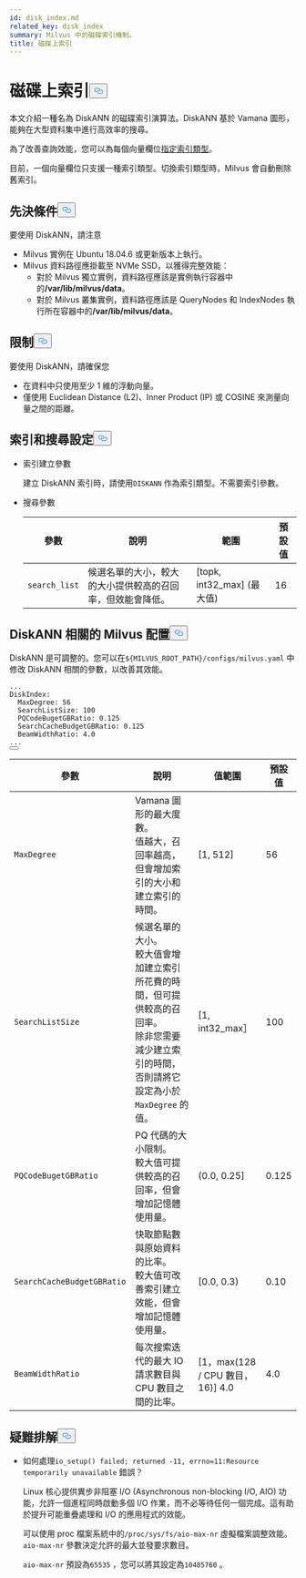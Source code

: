 ```yaml
---
id: disk_index.md
related_key: disk_index
summary: Milvus 中的磁碟索引機制。
title: 磁碟上索引
---
```

<h1 id="On-disk-Index" class="common-anchor-header">磁碟上索引<button data-href="#On-disk-Index" class="anchor-icon" translate="no">
      <svg translate="no"
        aria-hidden="true"
        focusable="false"
        height="20"
        version="1.1"
        viewBox="0 0 16 16"
        width="16"
      >
        <path
          fill="#0092E4"
          fill-rule="evenodd"
          d="M4 9h1v1H4c-1.5 0-3-1.69-3-3.5S2.55 3 4 3h4c1.45 0 3 1.69 3 3.5 0 1.41-.91 2.72-2 3.25V8.59c.58-.45 1-1.27 1-2.09C10 5.22 8.98 4 8 4H4c-.98 0-2 1.22-2 2.5S3 9 4 9zm9-3h-1v1h1c1 0 2 1.22 2 2.5S13.98 12 13 12H9c-.98 0-2-1.22-2-2.5 0-.83.42-1.64 1-2.09V6.25c-1.09.53-2 1.84-2 3.25C6 11.31 7.55 13 9 13h4c1.45 0 3-1.69 3-3.5S14.5 6 13 6z"
        ></path>
      </svg>
    </button></h1><p>本文介紹一種名為 DiskANN 的磁碟索引演算法。DiskANN 基於 Vamana 圖形，能夠在大型資料集中進行高效率的搜尋。</p>
<p>為了改善查詢效能，您可以為每個向量欄位<a href="/docs/zh-hant/index-vector-fields.md">指定索引類型</a>。</p>
<div class="alert note"> 
目前，一個向量欄位只支援一種索引類型。切換索引類型時，Milvus 會自動刪除舊索引。</div>
<h2 id="Prerequisites" class="common-anchor-header">先決條件<button data-href="#Prerequisites" class="anchor-icon" translate="no">
      <svg translate="no"
        aria-hidden="true"
        focusable="false"
        height="20"
        version="1.1"
        viewBox="0 0 16 16"
        width="16"
      >
        <path
          fill="#0092E4"
          fill-rule="evenodd"
          d="M4 9h1v1H4c-1.5 0-3-1.69-3-3.5S2.55 3 4 3h4c1.45 0 3 1.69 3 3.5 0 1.41-.91 2.72-2 3.25V8.59c.58-.45 1-1.27 1-2.09C10 5.22 8.98 4 8 4H4c-.98 0-2 1.22-2 2.5S3 9 4 9zm9-3h-1v1h1c1 0 2 1.22 2 2.5S13.98 12 13 12H9c-.98 0-2-1.22-2-2.5 0-.83.42-1.64 1-2.09V6.25c-1.09.53-2 1.84-2 3.25C6 11.31 7.55 13 9 13h4c1.45 0 3-1.69 3-3.5S14.5 6 13 6z"
        ></path>
      </svg>
    </button></h2><p>要使用 DiskANN，請注意</p>
<ul>
<li>Milvus 實例在 Ubuntu 18.04.6 或更新版本上執行。</li>
<li>Milvus 資料路徑應掛載至 NVMe SSD，以獲得完整效能：<ul>
<li>對於 Milvus 獨立實例，資料路徑應該是實例執行容器中的<strong>/var/lib/milvus/data</strong>。</li>
<li>對於 Milvus 叢集實例，資料路徑應該是 QueryNodes 和 IndexNodes 執行所在容器中的<strong>/var/lib/milvus/data</strong>。</li>
</ul></li>
</ul>
<h2 id="Limits" class="common-anchor-header">限制<button data-href="#Limits" class="anchor-icon" translate="no">
      <svg translate="no"
        aria-hidden="true"
        focusable="false"
        height="20"
        version="1.1"
        viewBox="0 0 16 16"
        width="16"
      >
        <path
          fill="#0092E4"
          fill-rule="evenodd"
          d="M4 9h1v1H4c-1.5 0-3-1.69-3-3.5S2.55 3 4 3h4c1.45 0 3 1.69 3 3.5 0 1.41-.91 2.72-2 3.25V8.59c.58-.45 1-1.27 1-2.09C10 5.22 8.98 4 8 4H4c-.98 0-2 1.22-2 2.5S3 9 4 9zm9-3h-1v1h1c1 0 2 1.22 2 2.5S13.98 12 13 12H9c-.98 0-2-1.22-2-2.5 0-.83.42-1.64 1-2.09V6.25c-1.09.53-2 1.84-2 3.25C6 11.31 7.55 13 9 13h4c1.45 0 3-1.69 3-3.5S14.5 6 13 6z"
        ></path>
      </svg>
    </button></h2><p>要使用 DiskANN，請確保您</p>
<ul>
<li>在資料中只使用至少 1 維的浮動向量。</li>
<li>僅使用 Euclidean Distance (L2)、Inner Product (IP) 或 COSINE 來測量向量之間的距離。</li>
</ul>
<h2 id="Index-and-search-settings" class="common-anchor-header">索引和搜尋設定<button data-href="#Index-and-search-settings" class="anchor-icon" translate="no">
      <svg translate="no"
        aria-hidden="true"
        focusable="false"
        height="20"
        version="1.1"
        viewBox="0 0 16 16"
        width="16"
      >
        <path
          fill="#0092E4"
          fill-rule="evenodd"
          d="M4 9h1v1H4c-1.5 0-3-1.69-3-3.5S2.55 3 4 3h4c1.45 0 3 1.69 3 3.5 0 1.41-.91 2.72-2 3.25V8.59c.58-.45 1-1.27 1-2.09C10 5.22 8.98 4 8 4H4c-.98 0-2 1.22-2 2.5S3 9 4 9zm9-3h-1v1h1c1 0 2 1.22 2 2.5S13.98 12 13 12H9c-.98 0-2-1.22-2-2.5 0-.83.42-1.64 1-2.09V6.25c-1.09.53-2 1.84-2 3.25C6 11.31 7.55 13 9 13h4c1.45 0 3-1.69 3-3.5S14.5 6 13 6z"
        ></path>
      </svg>
    </button></h2><ul>
<li><p>索引建立參數</p>
<p>建立 DiskANN 索引時，請使用<code translate="no">DISKANN</code> 作為索引類型。不需要索引參數。</p></li>
<li><p>搜尋參數</p>
<table>
<thead>
<tr><th>參數</th><th>說明</th><th>範圍</th><th>預設值</th></tr>
</thead>
<tbody>
<tr><td><code translate="no">search_list</code></td><td>候選名單的大小，較大的大小提供較高的召回率，但效能會降低。</td><td>[topk, int32_max] (最大值)</td><td>16</td></tr>
</tbody>
</table>
</li>
</ul>
<h2 id="DiskANN-related-Milvus-configurations" class="common-anchor-header">DiskANN 相關的 Milvus 配置<button data-href="#DiskANN-related-Milvus-configurations" class="anchor-icon" translate="no">
      <svg translate="no"
        aria-hidden="true"
        focusable="false"
        height="20"
        version="1.1"
        viewBox="0 0 16 16"
        width="16"
      >
        <path
          fill="#0092E4"
          fill-rule="evenodd"
          d="M4 9h1v1H4c-1.5 0-3-1.69-3-3.5S2.55 3 4 3h4c1.45 0 3 1.69 3 3.5 0 1.41-.91 2.72-2 3.25V8.59c.58-.45 1-1.27 1-2.09C10 5.22 8.98 4 8 4H4c-.98 0-2 1.22-2 2.5S3 9 4 9zm9-3h-1v1h1c1 0 2 1.22 2 2.5S13.98 12 13 12H9c-.98 0-2-1.22-2-2.5 0-.83.42-1.64 1-2.09V6.25c-1.09.53-2 1.84-2 3.25C6 11.31 7.55 13 9 13h4c1.45 0 3-1.69 3-3.5S14.5 6 13 6z"
        ></path>
      </svg>
    </button></h2><p>DiskANN 是可調整的。您可以在<code translate="no">${MILVUS_ROOT_PATH}/configs/milvus.yaml</code> 中修改 DiskANN 相關的參數，以改善其效能。</p>
<pre><code translate="no" class="language-YAML"><span class="hljs-string">...</span>
<span class="hljs-attr">DiskIndex:</span>
  <span class="hljs-attr">MaxDegree:</span> <span class="hljs-number">56</span>
  <span class="hljs-attr">SearchListSize:</span> <span class="hljs-number">100</span>
  <span class="hljs-attr">PQCodeBugetGBRatio:</span> <span class="hljs-number">0.125</span>
  <span class="hljs-attr">SearchCacheBudgetGBRatio:</span> <span class="hljs-number">0.125</span>
  <span class="hljs-attr">BeamWidthRatio:</span> <span class="hljs-number">4.0</span>
<span class="hljs-string">...</span>
<button class="copy-code-btn"></button></code></pre>
<table>
<thead>
<tr><th>參數</th><th>說明</th><th>值範圍</th><th>預設值</th></tr>
</thead>
<tbody>
<tr><td><code translate="no">MaxDegree</code></td><td>Vamana 圖形的最大度數。 <br/> 值越大，召回率越高，但會增加索引的大小和建立索引的時間。</td><td>[1, 512]</td><td>56</td></tr>
<tr><td><code translate="no">SearchListSize</code></td><td>候選名單的大小。 <br/> 較大值會增加建立索引所花費的時間，但可提供較高的召回率。 <br/> 除非您需要減少建立索引的時間，否則請將它設定為小於<code translate="no">MaxDegree</code> 的值。</td><td>[1, int32_max］</td><td>100</td></tr>
<tr><td><code translate="no">PQCodeBugetGBRatio</code></td><td>PQ 代碼的大小限制。 <br/> 較大值可提供較高的召回率，但會增加記憶體使用量。</td><td>(0.0, 0.25]</td><td>0.125</td></tr>
<tr><td><code translate="no">SearchCacheBudgetGBRatio</code></td><td>快取節點數與原始資料的比率。 <br/> 較大值可改善索引建立效能，但會增加記憶體使用量。</td><td>[0.0, 0.3)</td><td>0.10</td></tr>
<tr><td><code translate="no">BeamWidthRatio</code></td><td>每次搜索迭代的最大 IO 請求數目與 CPU 數目之間的比率。</td><td>[1，max(128 / CPU 數目，16)] 4.0</td><td>4.0</td></tr>
</tbody>
</table>
<h2 id="Troubleshooting" class="common-anchor-header">疑難排解<button data-href="#Troubleshooting" class="anchor-icon" translate="no">
      <svg translate="no"
        aria-hidden="true"
        focusable="false"
        height="20"
        version="1.1"
        viewBox="0 0 16 16"
        width="16"
      >
        <path
          fill="#0092E4"
          fill-rule="evenodd"
          d="M4 9h1v1H4c-1.5 0-3-1.69-3-3.5S2.55 3 4 3h4c1.45 0 3 1.69 3 3.5 0 1.41-.91 2.72-2 3.25V8.59c.58-.45 1-1.27 1-2.09C10 5.22 8.98 4 8 4H4c-.98 0-2 1.22-2 2.5S3 9 4 9zm9-3h-1v1h1c1 0 2 1.22 2 2.5S13.98 12 13 12H9c-.98 0-2-1.22-2-2.5 0-.83.42-1.64 1-2.09V6.25c-1.09.53-2 1.84-2 3.25C6 11.31 7.55 13 9 13h4c1.45 0 3-1.69 3-3.5S14.5 6 13 6z"
        ></path>
      </svg>
    </button></h2><ul>
<li><p>如何處理<code translate="no">io_setup() failed; returned -11, errno=11:Resource temporarily unavailable</code> 錯誤？</p>
<p>Linux 核心提供異步非阻塞 I/O (Asynchronous non-blocking I/O, AIO) 功能，允許一個進程同時啟動多個 I/O 作業，而不必等待任何一個完成。這有助於提升可能重疊處理和 I/O 的應用程式的效能。</p>
<p>可以使用 proc 檔案系統中的<code translate="no">/proc/sys/fs/aio-max-nr</code> 虛擬檔案調整效能。<code translate="no">aio-max-nr</code> 參數決定允許的最大並發要求數目。</p>
<p><code translate="no">aio-max-nr</code> 預設為<code translate="no">65535</code> ，您可以將其設定為<code translate="no">10485760</code> 。</p></li>
</ul>
